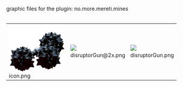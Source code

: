 graphic files for the plugin: no.more.mereti.mines<br>
<br>
<table>
	<tr>
		<td><img src="https://github.com/zuckung/endless-sky-plugins/blob/main/myplugins/no.more.mereti.mines/icon.png?raw=true"><br>
		icon.png</td>
		<td><img src="https://github.com/zuckung/endless-sky-plugins/blob/main/myplugins/no.more.mereti.mines/images/outfit/disruptorGun@2x.png?raw=true"><br>
		disruptorGun@2x.png</td>
		<td><img src="https://github.com/zuckung/endless-sky-plugins/blob/main/myplugins/no.more.mereti.mines/images/outfit/disruptorGun.png?raw=true"><br>
		disruptorGun.png</td>
	</tr>
</table>
